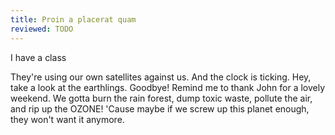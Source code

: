 ```yaml
---
title: Proin a placerat quam
reviewed: TODO
---
```


<p class="test">I have a class</p>

They're using our own satellites against us. And the clock is ticking. Hey, take a look at the earthlings. Goodbye! Remind me to thank John for a lovely weekend. We gotta burn the rain forest, dump toxic waste, pollute the air, and rip up the OZONE! 'Cause maybe if we screw up this planet enough, they won't want it anymore.